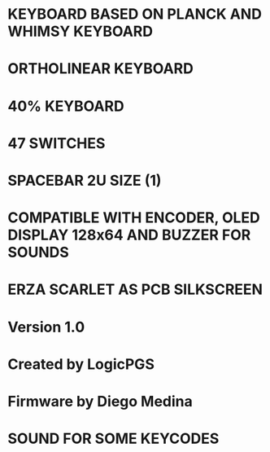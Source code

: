 # KEYBOARD BASED ON PLANCK AND WHIMSY KEYBOARD
# ORTHOLINEAR KEYBOARD
# 40% KEYBOARD
# 47 SWITCHES
# SPACEBAR 2U SIZE (1)
# COMPATIBLE WITH ENCODER, OLED DISPLAY 128x64 AND BUZZER FOR SOUNDS
# ERZA SCARLET AS PCB SILKSCREEN
# Version 1.0
# Created by LogicPGS
# Firmware by Diego Medina
# SOUND FOR SOME KEYCODES